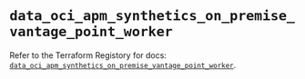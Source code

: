# `data_oci_apm_synthetics_on_premise_vantage_point_worker`

Refer to the Terraform Registory for docs: [`data_oci_apm_synthetics_on_premise_vantage_point_worker`](https://registry.terraform.io/providers/oracle/oci/6.18.0/docs/data-sources/apm_synthetics_on_premise_vantage_point_worker).
